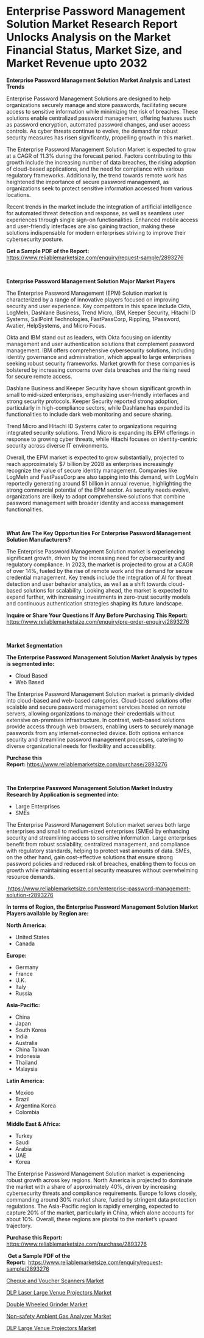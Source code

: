 <p><h1>Enterprise Password Management Solution Market Research Report Unlocks Analysis on the Market Financial Status, Market Size, and Market Revenue upto 2032</h1></p><p><strong>Enterprise Password Management Solution Market Analysis and Latest Trends</strong></p>
<p><p>Enterprise Password Management Solutions are designed to help organizations securely manage and store passwords, facilitating secure access to sensitive information while minimizing the risk of breaches. These solutions enable centralized password management, offering features such as password encryption, automated password changes, and user access controls. As cyber threats continue to evolve, the demand for robust security measures has risen significantly, propelling growth in this market.</p><p>The Enterprise Password Management Solution Market is expected to grow at a CAGR of 11.3% during the forecast period. Factors contributing to this growth include the increasing number of data breaches, the rising adoption of cloud-based applications, and the need for compliance with various regulatory frameworks. Additionally, the trend towards remote work has heightened the importance of secure password management, as organizations seek to protect sensitive information accessed from various locations.</p><p>Recent trends in the market include the integration of artificial intelligence for automated threat detection and response, as well as seamless user experiences through single sign-on functionalities. Enhanced mobile access and user-friendly interfaces are also gaining traction, making these solutions indispensable for modern enterprises striving to improve their cybersecurity posture.</p></p>
<p><strong>Get a Sample PDF of the Report:&nbsp;</strong> <a href="https://www.reliablemarketsize.com/enquiry/request-sample/2893276?utm_campaign=1131&utm_medium=2&utm_source=Github&utm_content=ia&utm_term=15032025&utm_id=enterprise-password-management-solution">https://www.reliablemarketsize.com/enquiry/request-sample/2893276</a></p>
<p>&nbsp;</p>
<p><strong>Enterprise Password Management Solution Major Market Players</strong></p>
<p><p>The Enterprise Password Management (EPM) Solution market is characterized by a range of innovative players focused on improving security and user experience. Key competitors in this space include Okta, LogMeIn, Dashlane Business, Trend Micro, IBM, Keeper Security, Hitachi ID Systems, SailPoint Technologies, FastPassCorp, Rippling, 1Password, Avatier, HelpSystems, and Micro Focus.</p><p>Okta and IBM stand out as leaders, with Okta focusing on identity management and user authentication solutions that complement password management. IBM offers comprehensive cybersecurity solutions, including identity governance and administration, which appeal to large enterprises seeking robust security frameworks. Market growth for these companies is bolstered by increasing concerns over data breaches and the rising need for secure remote access.</p><p>Dashlane Business and Keeper Security have shown significant growth in small to mid-sized enterprises, emphasizing user-friendly interfaces and strong security protocols. Keeper Security reported strong adoption, particularly in high-compliance sectors, while Dashlane has expanded its functionalities to include dark web monitoring and secure sharing.</p><p>Trend Micro and Hitachi ID Systems cater to organizations requiring integrated security solutions. Trend Micro is expanding its EPM offerings in response to growing cyber threats, while Hitachi focuses on identity-centric security across diverse IT environments.</p><p>Overall, the EPM market is expected to grow substantially, projected to reach approximately $7 billion by 2028 as enterprises increasingly recognize the value of secure identity management. Companies like LogMeIn and FastPassCorp are also tapping into this demand, with LogMeIn reportedly generating around $1 billion in annual revenue, highlighting the strong commercial potential of the EPM sector. As security needs evolve, organizations are likely to adopt comprehensive solutions that combine password management with broader identity and access management functionalities.</p></p>
<p>&nbsp;</p>
<p><strong>What Are The Key Opportunities For Enterprise Password Management Solution Manufacturers?</strong></p>
<p><p>The Enterprise Password Management Solution market is experiencing significant growth, driven by the increasing need for cybersecurity and regulatory compliance. In 2023, the market is projected to grow at a CAGR of over 14%, fueled by the rise of remote work and the demand for secure credential management. Key trends include the integration of AI for threat detection and user behavior analytics, as well as a shift towards cloud-based solutions for scalability. Looking ahead, the market is expected to expand further, with increasing investments in zero-trust security models and continuous authentication strategies shaping its future landscape.</p></p>
<p><strong>Inquire or Share Your Questions If Any Before Purchasing This Report:</strong> <a href="https://www.reliablemarketsize.com/enquiry/pre-order-enquiry/2893276?utm_campaign=1131&utm_medium=2&utm_source=Github&utm_content=ia&utm_term=15032025&utm_id=enterprise-password-management-solution">https://www.reliablemarketsize.com/enquiry/pre-order-enquiry/2893276</a></p>
<p>&nbsp;</p>
<p><strong>Market Segmentation</strong></p>
<p><strong>The Enterprise Password Management Solution Market Analysis by types is segmented into:</strong></p>
<p><ul><li>Cloud Based</li><li>Web Based</li></ul></p>
<p><p>The Enterprise Password Management Solution market is primarily divided into cloud-based and web-based categories. Cloud-based solutions offer scalable and secure password management services hosted on remote servers, allowing organizations to manage their credentials without extensive on-premises infrastructure. In contrast, web-based solutions provide access through web browsers, enabling users to securely manage passwords from any internet-connected device. Both options enhance security and streamline password management processes, catering to diverse organizational needs for flexibility and accessibility.</p></p>
<p><strong>Purchase this Report:&nbsp;</strong><a href="https://www.reliablemarketsize.com/purchase/2893276?utm_campaign=1131&utm_medium=2&utm_source=Github&utm_content=ia&utm_term=15032025&utm_id=enterprise-password-management-solution">https://www.reliablemarketsize.com/purchase/2893276</a></p>
<p>&nbsp;</p>
<p><strong>The Enterprise Password Management Solution Market Industry Research by Application is segmented into:</strong></p>
<p><ul><li>Large Enterprises</li><li>SMEs</li></ul></p>
<p><p>The Enterprise Password Management Solution market serves both large enterprises and small to medium-sized enterprises (SMEs) by enhancing security and streamlining access to sensitive information. Large enterprises benefit from robust scalability, centralized management, and compliance with regulatory standards, helping to protect vast amounts of data. SMEs, on the other hand, gain cost-effective solutions that ensure strong password policies and reduced risk of breaches, enabling them to focus on growth while maintaining essential security measures without overwhelming resource demands.</p></p>
<p><a href="https://www.reliablemarketsize.com/enterprise-password-management-solution-r2893276?utm_campaign=1131&utm_medium=2&utm_source=Github&utm_content=ia&utm_term=15032025&utm_id=enterprise-password-management-solution">&nbsp;https://www.reliablemarketsize.com/enterprise-password-management-solution-r2893276</a></p>
<p><strong>In terms of Region, the Enterprise Password Management Solution Market Players available by Region are:</strong></p>
<p>
    <p> <strong> North America: </strong>
        <ul>
            <li>United States</li>
            <li>Canada</li>
        </ul>
        </p> 
    <p> <strong> Europe: </strong>
        <ul>
            <li>Germany</li>
            <li>France</li>
            <li>U.K.</li>
            <li>Italy</li>
            <li>Russia</li>
        </ul>
        </p> 
    <p> <strong> Asia-Pacific: </strong>
        <ul>
            <li>China</li>
            <li>Japan</li>
            <li>South Korea</li>
            <li>India</li>
            <li>Australia</li>
            <li>China Taiwan</li>
            <li>Indonesia</li>
            <li>Thailand</li>
            <li>Malaysia</li>
        </ul>
        </p> 
    <p> <strong> Latin America: </strong>
        <ul>
            <li>Mexico</li>
            <li>Brazil</li>
            <li>Argentina Korea</li>
            <li>Colombia</li>
        </ul>
        </p> 
    <p> <strong> Middle East & Africa: </strong>
        <ul>
            <li>Turkey</li>
            <li>Saudi</li>
            <li>Arabia</li>
            <li>UAE</li>
            <li>Korea</li>
        </ul>
    </p>
    </p>
<p><p>The Enterprise Password Management Solution market is experiencing robust growth across key regions. North America is projected to dominate the market with a share of approximately 40%, driven by increasing cybersecurity threats and compliance requirements. Europe follows closely, commanding around 30% market share, fueled by stringent data protection regulations. The Asia-Pacific region is rapidly emerging, expected to capture 20% of the market, particularly in China, which alone accounts for about 10%. Overall, these regions are pivotal to the market’s upward trajectory.</p></p>
<p><strong>Purchase this Report: </strong><a href="https://www.reliablemarketsize.com/purchase/2893276?utm_campaign=1131&utm_medium=2&utm_source=Github&utm_content=ia&utm_term=15032025&utm_id=enterprise-password-management-solution">https://www.reliablemarketsize.com/purchase/2893276</a></p>
<p>&nbsp;<strong>Get a Sample PDF of the Report:&nbsp;&nbsp;</strong><a href="https://www.reliablemarketsize.com/enquiry/request-sample/2893276?utm_campaign=1131&utm_medium=2&utm_source=Github&utm_content=ia&utm_term=15032025&utm_id=enterprise-password-management-solution">https://www.reliablemarketsize.com/enquiry/request-sample/2893276</a></p>
<p><strong></strong></p>
<p><p><a href="https://github.com/fontshatintj/Market-Research-Report-List-1/blob/main/cheque-and-voucher-scanners-market.md?utm_campaign=1131&utm_medium=2&utm_source=Github&utm_content=ia&utm_term=15032025&utm_id=enterprise-password-management-solution">Cheque and Voucher Scanners Market</a></p><p><a href="https://github.com/sphaabrose/Market-Research-Report-List-1/blob/main/dlp-laser-large-venue-projectors-market.md?utm_campaign=1131&utm_medium=2&utm_source=Github&utm_content=ia&utm_term=15032025&utm_id=enterprise-password-management-solution">DLP Laser Large Venue Projectors Market</a></p><p><a href="https://github.com/firdwsermald/Market-Research-Report-List-1/blob/main/double-wheeled-grinder-market.md?utm_campaign=1131&utm_medium=2&utm_source=Github&utm_content=ia&utm_term=15032025&utm_id=enterprise-password-management-solution">Double Wheeled Grinder Market</a></p><p><a href="https://github.com/etapaqanee/Market-Research-Report-List-1/blob/main/non-safety-ambient-gas-analyzer-market.md?utm_campaign=1131&utm_medium=2&utm_source=Github&utm_content=ia&utm_term=15032025&utm_id=enterprise-password-management-solution">Non-safety Ambient Gas Analyzer Market</a></p><p><a href="https://github.com/wilzeryammy/Market-Research-Report-List-1/blob/main/dlp-large-venue-projectors-market.md?utm_campaign=1131&utm_medium=2&utm_source=Github&utm_content=ia&utm_term=15032025&utm_id=enterprise-password-management-solution">DLP Large Venue Projectors Market</a></p></p>